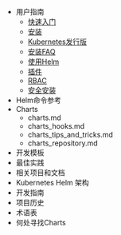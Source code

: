 - 用户指南
  - [快速入门](quickstart/quickstart-zh_cn.md)
  - [安装](quickstart/install-zh_cn.md)
  - [Kubernetes发行版](quickstart/kubernetes_distros-zh_cn.md)
  - [安装FAQ](quickstart/install_faq-zh_cn.md)
  - [使用Helm](quickstart/using_helm-zh_cn.md)
  - [插件](quickstart/plugins-zh_cn.md)
  - [RBAC](quickstart/rbac-zh_cn.md)
  - [安全安装](quickstart/securing_installation-zh_cn.md)
- Helm命令参考
- Charts
  - charts.md
  - charts_hooks.md
  - charts_tips_and_tricks.md
  - charts_repository.md
- 开发模板
- 最佳实践
- 相关项目和文档
- Kubernetes Helm 架构
- 开发指南
- 项目历史
- 术语表
- 何处寻找Charts
